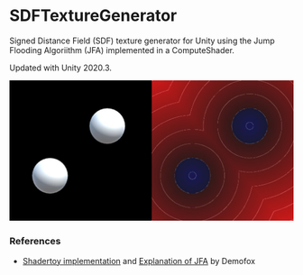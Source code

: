 # SDFTextureGenerator

Signed Distance Field (SDF) texture generator for Unity using the Jump Flooding Algoriithm (JFA) implemented in a ComputeShader.

Updated with Unity 2020.3.

![Splash](https://raw.githubusercontent.com/cecarlsen/SDFTextureGenerator/master/ReadmeImages/Splash.jpg)

### References
- [Shadertoy implementation](https://www.shadertoy.com/view/Mdy3DK) and [Explanation of JFA](https://blog.demofox.org/2016/02/29/fast-voronoi-diagrams-and-distance-dield-textures-on-the-gpu-with-the-jump-flooding-algorithm/) by Demofox
